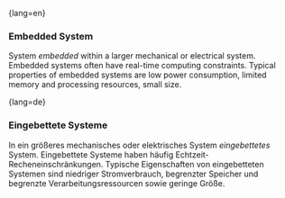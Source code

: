{lang=en}
### Embedded System

System _embedded_ within a larger mechanical or electrical system. Embedded systems often
have real-time computing constraints. Typical properties of embedded systems are low power consumption,
limited memory and processing resources, small size.

{lang=de}
### Eingebettete Systeme

In ein größeres mechanisches oder elektrisches System *eingebettetes*
System. Eingebettete Systeme haben häufig
Echtzeit-Recheneinschränkungen. Typische Eigenschaften von
eingebetteten Systemen sind niedriger
Stromverbrauch, begrenzter Speicher und begrenzte
Verarbeitungsressourcen sowie geringe Größe.
